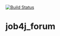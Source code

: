 [![Build Status](https://app.travis-ci.com/vovkalexander/job4j_forum.svg?branch=master)](https://app.travis-ci.com/vovkalexander/job4j_forum)

# job4j_forum